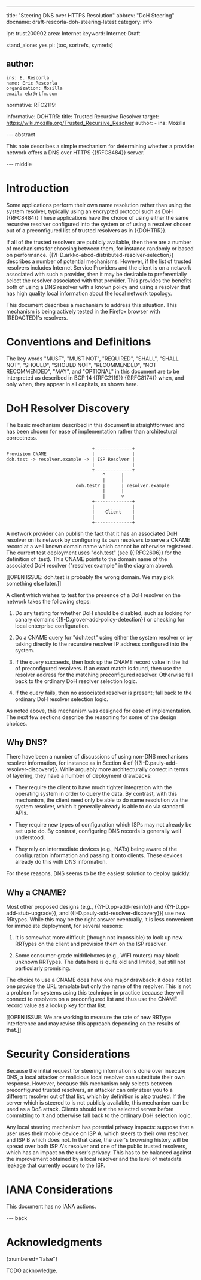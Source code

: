 ---
title: "Steering DNS over HTTPS Resolution"
abbrev: "DoH Steering"
docname: draft-rescorla-doh-steering-latest
category: info

ipr: trust200902
area: Internet
keyword: Internet-Draft

stand_alone: yes
pi: [toc, sortrefs, symrefs]

author:
 -
    ins: E. Rescorla
    name: Eric Rescorla
    organization: Mozilla
    email: ekr@rtfm.com

normative:
  RFC2119:

informative:
    DOHTRR:
        title: Trusted Recursive Resolver
        target: https://wiki.mozilla.org/Trusted_Recursive_Resolver
        author:
            - ins: Mozilla


--- abstract

This note describes a simple mechanism for determining whether a
provider network offers a DNS over HTTPS {{!RFC8484}} server.


--- middle

# Introduction

Some applications perform their own name resolution rather than using
the system resolver, typically using an encrypted protocol such as DoH
{{RFC8484}} These applications have the choice of using either the
same recursive resolver configured into the system or of using a
resolver chosen out of a preconfigured list of trusted resolvers as in
{{DOHTRR}}.

If all of the trusted resolvers are publicly available, then there
are a number of mechanisms for choosing between them, for instance
randomly or based on performance. {{?I-D.arkko-abcd-distributed-resolver-selection}}
describes a number of potential mechanisms. However, if the
list of trusted resolvers includes Internet Service Providers
and the client is on a network associated with such a provider,
then it may be desirable to preferentially select the resolver
associated with that provider. This provides the benefits both
of using a DNS resolver with a known policy and using a resolver
that has high quality local information about the local network
topology.

This document describes a mechanism to address this situation.
This mechanism is being actively tested in the Firefox browser
with \[REDACTED]'s resolvers.


# Conventions and Definitions

The key words "MUST", "MUST NOT", "REQUIRED", "SHALL", "SHALL NOT", "SHOULD",
"SHOULD NOT", "RECOMMENDED", "NOT RECOMMENDED", "MAY", and "OPTIONAL" in this
document are to be interpreted as described in BCP 14 {{RFC2119}} {{!RFC8174}}
when, and only when, they appear in all capitals, as shown here.

# DoH Resolver Discovery

The basic mechanism described in this document is straightforward and has
been chosen for ease of implementation rather than architectural correctness.

~~~~
                                +--------------+
Provision CNAME                 |              |
doh.test -> resolver.example -> | ISP Resolver |
                                |              |
                                +--------------+
                                    ^      |
                                    |      |
                          doh.test? |      | resolver.example
                                    |      |
                                    |      v
                                +--------------+
                                |              |
                                |    Client    |
                                |              |
                                +--------------+
~~~~


A network provider can publish the fact that it has an associated DoH
resolver on its network by configuring its own resolvers to serve a
CNAME record at a well known domain name which cannot be otherwise
registered. The current test deployment uses "doh.test" (see
{{!RFC2606}} for the definition of .test). This CNAME points to the
domain name of the associated DoH resolver ("resolver.example" in the
diagram above).

\[\[OPEN ISSUE: doh.test is probably the wrong domain. We may pick
something else later.]]

A client which wishes to test for the presence of a DoH resolver on
the network takes the following steps:

1. Do any testing for whether DoH should be disabled, such as looking
   for canary domains {{!I-D.grover-add-policy-detection}} or checking for
   local enterprise configuration.

1. Do a CNAME query for "doh.test" using either the system resolver
   or by talking directly to the recursive resolver IP address configured
   into the system.

1. If the query succeeds, then look up the CNAME record value in the list
   of preconfigured resolvers. If an exact match is found, then use the
   resolver address for the matching preconfigured resolver.
   Otherwise fall back to the ordinary DoH resolver selection logic.

1. If the query fails, then no associated resolver is present;
   fall back to the ordinary DoH resolver selection logic.

As noted above, this mechanism was designed for ease of implementation.
The next few sections describe the reasoning for some of the design
choices.

## Why DNS?

There have been a number of discussions of using non-DNS mechanisms
resolver information, for instance as in Section 4 of
{{?I-D.pauly-add-resolver-discovery}}. While arguably more
architecturally correct in terms of layering, they have a number of
deployment drawbacks:

- They require the client to have much tighter integration with the
  operating system in order to query the data. By contrast, with
  this mechanism, the client need only be able to do name resolution via
  the system resolver, which it generally already is able to do via
  standard APIs.

- They require new types of configuration which ISPs may not already
  be set up to do. By contrast, configuring DNS records is generally
  well understood.

- They rely on intermediate devices (e.g., NATs) being aware of the
  configuration information and passing it onto clients. These
  devices already do this with DNS information.

For these reasons, DNS seems to be the easiest solution to deploy
quickly.


## Why a CNAME?

Most other proposed designs (e.g., {{?I-D.pp-add-resinfo}} and
{{?I-D.pp-add-stub-upgrade}}, and
{{I-D.pauly-add-resolver-discovery}}) use new RRtypes. While this may
be the right answer eventually, it is less convenient for immediate
deployment, for several reasons:

1. It is somewhat more difficult (though not impossible) to look up
new RRTypes on the client and provision them on the ISP resolver.

1. Some consumer-grade middleboxes (e.g., WiFI routers) may block
unknown RRTypes. The data here is quite old and limited, but still
not particularly promising.

The choice to use a CNAME does have one major drawback: it does
not let one provide the URL template but only the name of the resolver.
This is not a problem for systems using this technique in practice because
they will connect to resolvers on a preconfigured list and thus use the
CNAME record value as a lookup key for that list.

\[\[OPEN ISSUE: We are working to measure the rate of new RRType interference
and may revise this approach depending on the results of that.]]

# Security Considerations

Because the initial request for steering information is done over
insecure DNS, a local attacker or malicious local resolver can
substitute their own response. However, because this mechanism only
selects between preconfigured trusted resolvers, an attacker can only
steer you to a different resolver out of that list, which by
definition is also trusted. If the server which is steered to is not
publicly available, this mechanism can be used as a DoS
attack. Clients should test the selected server before committing to
it and otherwise fall back to the ordinary DoH selection logic.

Any local steering mechanism has potential privacy impacts: suppose
that a user uses their mobile device on ISP A, which steers to their
own resolver, and ISP B which does not.  In that case, the user's
browsing history will be spread over both ISP A's resolver and one of
the public trusted resolvers, which has an impact on the user's
privacy. This has to be balanced against the improvement obtained by a
local resolver and the level of metadata leakage that currently occurs
to the ISP.





# IANA Considerations

This document has no IANA actions.



--- back

# Acknowledgments
{:numbered="false"}

TODO acknowledge.
